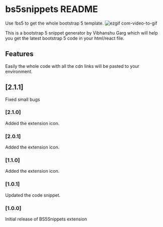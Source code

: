 # bs5snippets README
Use !bs5 to get the whole bootstrap 5 template.
![ezgif com-video-to-gif](https://user-images.githubusercontent.com/64217477/117545083-f1bd2600-b041-11eb-9cc7-fc9a3320e5b3.gif)

This is a bootstrap 5 snippet generator by Vibhanshu Garg which will help you get the latest bootstrap 5 code in your html/react file.

## Features

Easily the whole code with all the cdn links will be pasted to your environment.

## [2.1.1]

Fixed small bugs

### [2.1.0]

Added the extension icon.

### [2.0.1]

Added the extension icon.

### [1.1.0]

Added the extension icon.

### [1.0.1]

Updated the code snippet.

### [1.0.0]

Initial release of BS5Snippets extension